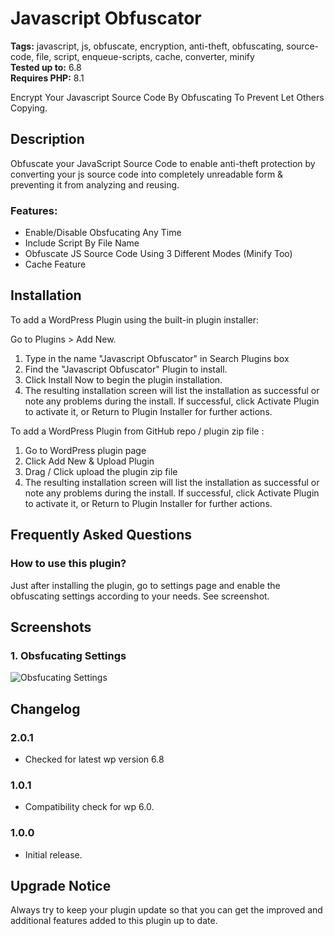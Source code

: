 # Javascript Obfuscator

**Tags:** javascript, js, obfuscate, encryption, anti-theft, obfuscating, source-code, file, script, enqueue-scripts, cache, converter, minify \
**Tested up to:** 6.8 \
**Requires PHP:** 8.1

Encrypt Your Javascript Source Code By Obfuscating To Prevent Let Others Copying.

## Description

Obfuscate your JavaScript Source Code to enable anti-theft protection by converting your js source code into completely unreadable form & preventing it from analyzing and reusing.

### Features:

- Enable/Disable Obsfucating Any Time
- Include Script By File Name
- Obfuscate JS Source Code Using 3 Different Modes (Minify Too)
- Cache Feature

## Installation

To add a WordPress Plugin using the built-in plugin installer:

Go to Plugins > Add New.

1. Type in the name "Javascript Obfuscator" in Search Plugins box
2. Find the "Javascript Obfuscator" Plugin to install.
3. Click Install Now to begin the plugin installation.
4. The resulting installation screen will list the installation as successful or note any problems during the install.
If successful, click Activate Plugin to activate it, or Return to Plugin Installer for further actions.

To add a WordPress Plugin from GitHub repo / plugin zip file :
1. Go to WordPress plugin page
2. Click Add New & Upload Plugin
3. Drag / Click upload the plugin zip file
4. The resulting installation screen will list the installation as successful or note any problems during the install.
If successful, click Activate Plugin to activate it, or Return to Plugin Installer for further actions.

## Frequently Asked Questions

### How to use this plugin?

Just after installing the plugin, go to settings page and enable the obfuscating settings according to your needs. See screenshot.

## Screenshots

### 1. Obsfucating Settings

![Obsfucating Settings](https://ps.w.org/javascript-obfuscator/assets/screenshot-1.png)

## Changelog

### 2.0.1
- Checked for latest wp version 6.8

### 1.0.1

- Compatibility check for wp 6.0.
### 1.0.0

- Initial release.

## Upgrade Notice

Always try to keep your plugin update so that you can get the improved and additional features added to this plugin up to date.